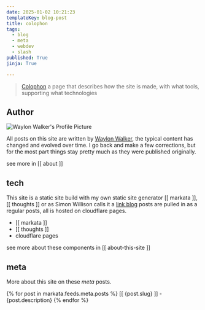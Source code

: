 ```yaml
---
date: 2025-01-02 10:21:23
templateKey: blog-post
title: colophon
tags:
  - blog
  - meta
  - webdev
  - slash
published: True
jinja: True

---
```


> [Colophon](https://indieweb.org/colophon) a page that describes how the site is made, with what tools, supporting what technologies

## Author

![Waylon Walker's Profile Picture](https://images.waylonwalker.com/profile.webp)

All posts on this site are written by [Waylon
Walker](https://waylonwalker.com), the typical content has changed and evolved
over time.  I go back and make a few corrections, but for the most part things
stay pretty much as they were published originally.

see more in [[ about ]]

## tech

This site is a static site build with my own static site generator [[ markata
]], [[ thoughts ]] or as Simon Willison calls it a [link
blog](https://simonwillison.net/2024/Dec/22/link-blog/#atom-everything) posts
are pulled in as a regular posts, all is hosted on cloudflare pages.

* [[ markata ]]
* [[ thoughts ]]
* cloudflare pages

see more about these components in [[ about-this-site ]]

## meta

More about this site on these _meta_ posts.

{% for post in markata.feeds.meta.posts %}
[[ {post.slug} ]] - {post.description}
{% endfor %}
